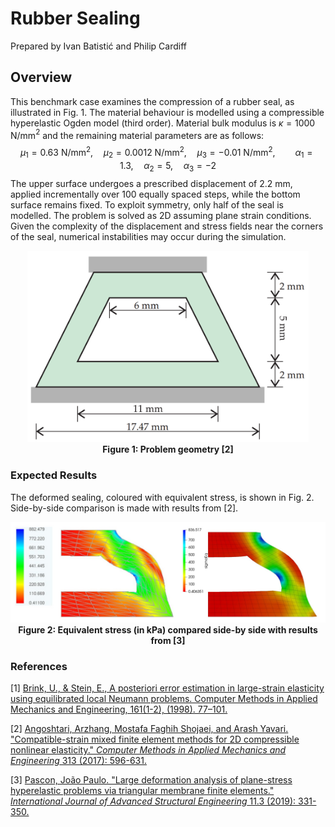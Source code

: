 # Rubber Sealing

Prepared by Ivan Batistić and Philip Cardiff

## Overview

This benchmark case examines the compression of a rubber seal, as illustrated in Fig. 1. The material behaviour is modelled using a compressible hyperelastic Ogden model (third order). Material bulk modulus is $\kappa=1000$ N/mm$^2$  and the remaining material parameters are as follows:
$$
\mu_1 = 0.63 ~\text{N/mm}^2, \quad \mu_2 = 0.0012 ~\text{N/mm}^2, \quad \mu_3 = -0.01 ~\text{N/mm}^2, \qquad \alpha_1=1.3, \quad \alpha_2=5, \quad \alpha_3=-2
$$
The upper surface undergoes a prescribed displacement of $2.2$ mm, applied incrementally over $100$ equally spaced steps, while the bottom surface remains fixed. To exploit symmetry, only half of the seal is modelled.  The problem is solved as 2D assuming plane strain conditions. Given the complexity of the displacement and stress fields near the corners of the seal, numerical instabilities may occur during the simulation.

<div style="text-align: center;">
  <img src="./images/rubberSeal-geometry.png" alt="Image" width="450">
    <figcaption>
     <strong>Figure 1: Problem geometry [2]</strong>
    </figcaption>
</div>

### Expected Results

The deformed sealing, coloured with equivalent stress, is shown in Fig. 2. Side-by-side comparison is made with results from [2].

<div style="text-align: center;">
  <img src="./images/rubberSeal-sigmaEq.jpeg" alt="Image" width="750">
    <figcaption>
     <strong>Figure 2: Equivalent stress (in kPa) compared side-by side with results from [3]</strong>
    </figcaption>
</div>

### References 

[1] [Brink, U., & Stein, E., A posteriori error estimation in large-strain elasticity using equilibrated local Neumann problems. Computer Methods in Applied Mechanics and Engineering, 161(1-2),  (1998). 77–101.](https://www.sciencedirect.com/science/article/abs/pii/S0045782597003101)

[2] [Angoshtari, Arzhang, Mostafa Faghih Shojaei, and Arash Yavari. "Compatible-strain mixed finite element methods for 2D compressible nonlinear elasticity." *Computer Methods in Applied Mechanics and Engineering* 313 (2017): 596-631.](https://www.sciencedirect.com/science/article/abs/pii/S0045782516312798)

[3] [Pascon, João Paulo. "Large deformation analysis of plane-stress hyperelastic problems via triangular membrane finite elements." *International Journal of Advanced Structural Engineering* 11.3 (2019): 331-350.](https://link.springer.com/article/10.1007/s40091-019-00234-w)
